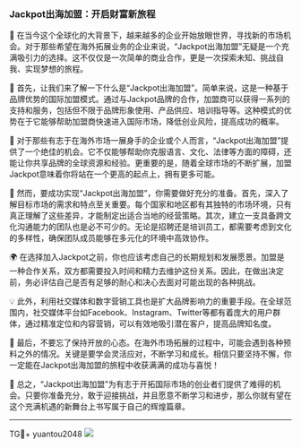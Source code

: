 ### Jackpot出海加盟：开启财富新旅程

🚀 在当今这个全球化的大背景下，越来越多的企业开始放眼世界，寻找新的市场机会。对于那些希望在海外拓展业务的企业来说，“Jackpot出海加盟”无疑是一个充满吸引力的选择。这不仅仅是一次简单的商业合作，更是一次探索未知、挑战自我、实现梦想的旅程。

🌈 首先，让我们来了解一下什么是“Jackpot出海加盟”。简单来说，这是一种基于品牌优势的国际加盟模式。通过与Jackpot品牌的合作，加盟商可以获得一系列的支持和服务，包括但不限于品牌形象使用、产品供应、培训指导等。这种模式的优势在于它能够帮助加盟商快速进入国际市场，降低创业风险，提高成功的概率。

🌟 对于那些有志于在海外市场一展身手的企业或个人而言，“Jackpot出海加盟”提供了一个绝佳的机会。它不仅能够帮助你克服语言、文化、法律等方面的障碍，还能让你共享品牌的全球资源和经验。更重要的是，随着全球市场的不断扩展，加盟Jackpot意味着你将站在一个更高的起点上，拥有更多可能。

💼 然而，要成功实现“Jackpot出海加盟”，你需要做好充分的准备。首先，深入了解目标市场的需求和特点至关重要。每个国家和地区都有其独特的市场环境，只有真正理解了这些差异，才能制定出适合当地的经营策略。其次，建立一支具备跨文化沟通能力的团队也是必不可少的。无论是招聘还是培训员工，都需要考虑到文化的多样性，确保团队成员能够在多元化的环境中高效协作。

🌍 在选择加入Jackpot之前，你也应该考虑自己的长期规划和发展愿景。加盟是一种合作关系，双方都需要投入时间和精力去维护这份关系。因此，在做出决定前，务必评估自己是否有足够的耐心和决心去面对可能出现的各种挑战。

💡 此外，利用社交媒体和数字营销工具也是扩大品牌影响力的重要手段。在全球范围内，社交媒体平台如Facebook、Instagram、Twitter等都有着庞大的用户群体，通过精准定位和内容营销，可以有效地吸引潜在客户，提高品牌知名度。

🎉 最后，不要忘了保持开放的心态。在海外市场拓展的过程中，可能会遇到各种预料之外的情况。关键是要学会灵活应对，不断学习和成长。相信只要坚持不懈，你一定能在Jackpot出海加盟的旅程中收获满满的成功与喜悦！

🌈 总之，“Jackpot出海加盟”为有志于开拓国际市场的创业者们提供了难得的机会。只要你准备充分，敢于迎接挑战，并且愿意不断学习和进步，那么你就有望在这个充满机遇的新舞台上书写属于自己的辉煌篇章。

---

TG💪+ yuantou2048  ![](https://github.com/user-attachments/assets/cf57a8bb-a08e-43c1-ad82-039f33c64200)